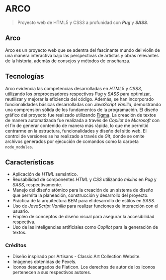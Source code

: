 # ARCO
> Proyecto web de HTML5 y CSS3 a profunidad con **_Pug_** y **_SASS_**.

## Arco
Arco es un proyecto web que se adentra del fascinante mundo del violín de una manera interactiva bajo las perspectivas de artistas y obras relevantes de la historia, además de consejos y métodos de enseñanza. 

## Tecnologías
Arco evidencia las competencias desarrolladas en _HTML5_ y _CSS3_, utilizando los preprocesadores respectivos _Pug_ y _SASS_ para optimizar, reutilizar y mejorar la eficiencia del código. Además, se han incorporado funcionalidades básicas desarrolladas con _JavaScript Vanilla_, demostrando una comprensión sólida de los fundamentos de la programación. El diseño gráfico del proyecto fue realizado utilizando [Figma](https://www.figma.com/file/tU1YIAl3DetTTDsQ5lUv1E/Arco?type=design&node-id=6%3A6&mode=design&t=T0ySFrIKNNE1L3Tx-1). La creación de textos de manera automatizada fue realizada a través de _Copilot_ de _Microsoft_ con el fin de generar contenido de manera más rápida, lo que me permitió centrarme en la estructura, funcionalidades y diseño del sitio web. El control de versiones se ha realizado a través de _Git_, donde se omite archivos generados por ejecución de comandos como la carpeta `node_modules`.

## Características
- Aplicación de _HTML_ semántico.
- Reusabilidad de componentes _HTML_ y _CSS_ utilizando _mixins_ en _Pug_ y _SASS_, respectivamente.
- Manejo del diseño atómico para la creación de un sistema de diseño que permita la planeación, construcción y desarrollo del proyecto. 
- Práctica de la arquitectura BEM para el desarrollo de estilos en _SASS_.
- Uso de _JavaScript Vanilla_ para realizar funciones de interacción con el usuario.
- Empleo de conceptos de diseño visual para asegurar la accesibilidad respectiva.
- Uso de las inteligencias artificiales como _Copilot_ para la generación de textos.

### Créditos
- Diseño inspirado por Artisans - Classic Art Collection Website.
- Imágenes obtenidas de Pexels.
- Iconos descargados de Flaticon. Los derechos de autor de los iconos pertenecen a sus respectivos autores.
